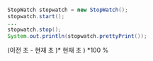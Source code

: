 ```java

StopWatch stopwatch = new StopWatch();
stopwatch.start();
...
stopwatch.stop();
System.out.println(stopwatch.prettyPrint());

```
(이전 초 - 현재 초 )* 현재 초 ) *100 %
